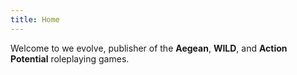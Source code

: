 ```yaml
---
title: Home
---
```


Welcome to we evolve, publisher of the **Aegean**, **WILD**, and **Action Potential** roleplaying games.
